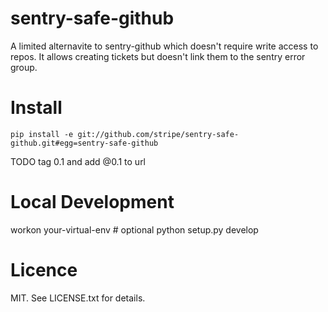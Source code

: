 # sentry-safe-github

A limited alternavite to sentry-github which doesn't require write access to
repos. It allows creating tickets but doesn't link them to the sentry error
group.


# Install

`pip install -e git://github.com/stripe/sentry-safe-github.git#egg=sentry-safe-github`

TODO tag 0.1 and add @0.1 to url


# Local Development

workon your-virtual-env # optional
python setup.py develop


# Licence

MIT. See LICENSE.txt for details.
